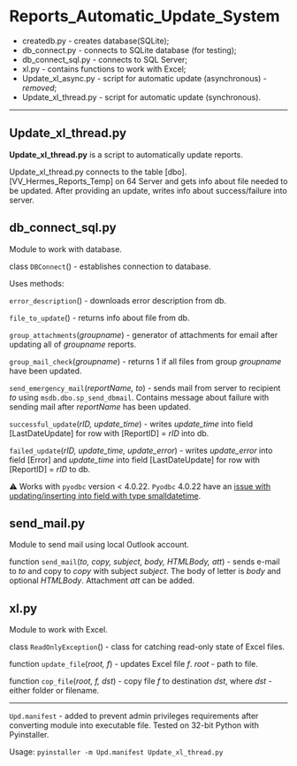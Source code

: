 # Reports_Automatic_Update_System
<ul>
<li>createdb.py - creates database(SQLite);</li>
<li>db_connect.py - connects to SQLite database (for testing);</li>
<li>db_connect_sql.py - connects to SQL Server;</li>
<li>xl.py - contains functions to work with Excel;</li>
<li>Update_xl_async.py - script for automatic update (asynchronous) - <i>removed</i>;</li>
<li>Update_xl_thread.py - script for automatic update (synchronous).</li>
</ul>
<hr>

## Update_xl_thread.py

<b>Update_xl_thread.py</b> is a script to automatically update reports.

Update_xl_thread.py connects to the table [dbo].[VV_Hermes_Reports_Temp] on 64 Server and gets info about file needed to be updated. After providing an update, writes info about success/failure into server.

## db_connect_sql.py

Module to work with database.

class `DBConnect`() - establishes connection to database.

Uses methods:

`error_description`() - downloads error description from db.

`file_to_update`() - returns info about file from db.

`group_attachments`(<i>groupname</i>) - generator of attachments for email after updating all of <i>groupname</i> reports.

`group_mail_check`(<i>groupname</i>) - returns 1 if all files from group <i>groupname</i> have been updated.

`send_emergency_mail`(<i>reportName, to</i>) - sends mail from server to recipient <i>to</i> using `msdb.dbo.sp_send_dbmail`. Contains message about failure with sending mail after <i>reportName</i> has been updated.

`successful_update`(<i>rID, update_time</i>) - writes <i>update_time</i> into field [LastDateUpdate] for row with [ReportID] = <i>rID</i> into db.

`failed_update`(<i>rID, update_time, update_error</i>) - writes <i>update_error</i> into field [Error] and <i>update_time</i> into field [LastDateUpdate] for row with [ReportID] = <i>rID</i> to db.

 :warning: Works with `pyodbc` version < 4.0.22. `Pyodbc` 4.0.22 have an [issue with updating/inserting into field with type smalldatetime](https://github.com/mkleehammer/pyodbc/issues/334).

## send_mail.py

Module to send mail using local Outlook account.

function `send_mail`(<i>to, copy, subject, body, HTMLBody, att</i>) - sends e-mail to <i>to</i> and copy to <i>copy</i> with subject <i>subject</i>. The body of letter is <i>body</i> and optional <i>HTMLBody</i>. Attachment <i>att</i> can be added.

## xl.py

Module to work with Excel.

class `ReadOnlyException`() - class for catching read-only state of Excel files.

function `update_file`(<i>root, f</i>) - updates Excel file <i>f</i>. <i>root</i> - path to file.

function `cop_file`(<i>root, f, dst</i>) - copy file <i>f</i> to destination <i>dst</i>, where <i>dst</i> - either folder or filename.

<hr>

`Upd.manifest` - added to prevent admin privileges requirements after converting module into executable file. Tested on 32-bit Python with Pyinstaller. 

Usage: `pyinstaller -m Upd.manifest Update_xl_thread.py`